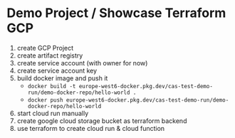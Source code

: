 # Demo Project / Showcase Terraform GCP

1. create GCP Project
2. create artifact registry
3. create service account (with owner for now)
4. create service account key
5. build docker image and push it
   - `docker build -t europe-west6-docker.pkg.dev/cas-test-demo-run/demo-docker-repo/hello-world .`
   - `docker push europe-west6-docker.pkg.dev/cas-test-demo-run/demo-docker-repo/hello-world`
6. start cloud run manually
7. create google cloud storage bucket as terraform backend
8. use terraform to create cloud run & cloud function
